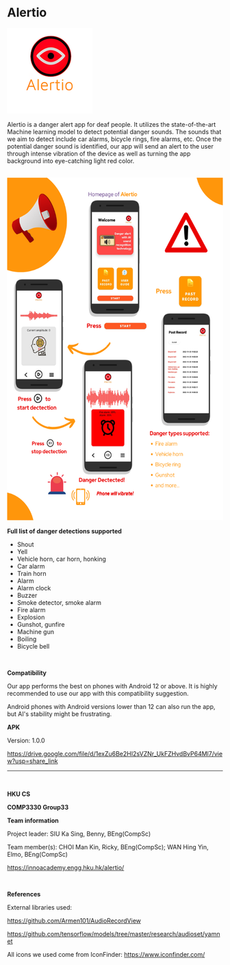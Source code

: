 # Alertio

<img src="https://github.com/u3569037/Alertio/blob/db9cfcf44a301682c4c099f578a318185452d2d5/app/src/main/res/drawable/app_logo800.jpg" width="200" height="200"/>

Alertio is a danger alert app for deaf people. It utilizes the state-of-the-art Machine learning model to detect potential danger sounds. The sounds that we aim to detect include car alarms, bicycle rings, fire alarms, etc. Once the potential danger sound is identified, our app will send an alert to the user through intense vibration of the device as well as turning the app background into eye-catching light red color.

<br>

<img src="https://github.com/u3569037/Alertio/blob/db9cfcf44a301682c4c099f578a318185452d2d5/app/src/main/res/drawable/userguide.png" height="800"/>

<br>

<b> Full list of danger detections supported </b>

<ul>
  <li>Shout</li>
  <li>Yell</li>
  <li>Vehicle horn, car horn, honking</li>
  <li>Car alarm</li>
  <li>Train horn</li>
  <li>Alarm</li>
  <li>Alarm clock</li>
  <li>Buzzer</li>
  <li>Smoke detector, smoke alarm</li>
  <li>Fire alarm</li>
  <li>Explosion</li>
  <li>Gunshot, gunfire</li>
  <li>Machine gun</li>
  <li>Boiling</li>
  <li>Bicycle bell</li>
</ul>

<br>

<b>Compatibility</b>

Our app performs the best on phones with Android 12 or above. It is highly recommended to use our app with this compatibility suggestion.

Android phones with Android versions lower than 12 can also run the app, but AI's stability might be frustrating. 

<B>APK</b>

Version: 1.0.0

https://drive.google.com/file/d/1exZu6Be2HI2sVZNr_UkFZHvdBvP64Ml7/view?usp=share_link

<hr>
<br>

<b>HKU CS</b>

<b>COMP3330 Group33</b>

<b>Team information</b>

Project leader: SIU Ka Sing, Benny, BEng(CompSc)

Team member(s): CHOI Man Kin, Ricky, BEng(CompSc); WAN Hing Yin, Elmo, BEng(CompSc)

https://innoacademy.engg.hku.hk/alertio/


<br>

<b>References</b>

External libraries used: 

https://github.com/Armen101/AudioRecordView

https://github.com/tensorflow/models/tree/master/research/audioset/yamnet

All icons we used come from IconFinder:
https://www.iconfinder.com/
